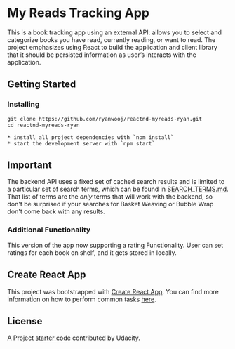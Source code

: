 # My Reads Tracking App

This is a book tracking app using an external API: allows you to select and categorize books you have read, currently reading, or want to read. The project emphasizes using React to build the application and client library that it should be persisted information as user’s interacts with the application.


## Getting Started

### Installing

```
git clone https://github.com/ryanwooj/reactnd-myreads-ryan.git
cd reactnd-myreads-ryan

* install all project dependencies with `npm install`
* start the development server with `npm start`
```


## Important

The backend API uses a fixed set of cached search results and is limited to a particular set of search terms, which can be found in [SEARCH_TERMS.md](SEARCH_TERMS.md). That list of terms are the _only_ terms that will work with the backend, so don't be surprised if your searches for Basket Weaving or Bubble Wrap don't come back with any results.

### Additional Functionality

This version of the app now supporting a rating Functionality.
User can set ratings for each book on shelf, and it gets stored in locally.


## Create React App

This project was bootstrapped with [Create React App](https://github.com/facebookincubator/create-react-app). You can find more information on how to perform common tasks [here](https://github.com/facebookincubator/create-react-app/blob/master/packages/react-scripts/template/README.md).


## License

A Project [starter code](https://github.com/udacity/reactnd-project-myreads-starter) contributed by Udacity.
